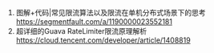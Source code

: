 1. 图解+代码|常见限流算法以及限流在单机分布式场景下的思考
<https://segmentfault.com/a/1190000023552181>
2. 超详细的Guava RateLimiter限流原理解析
<https://cloud.tencent.com/developer/article/1408819>
